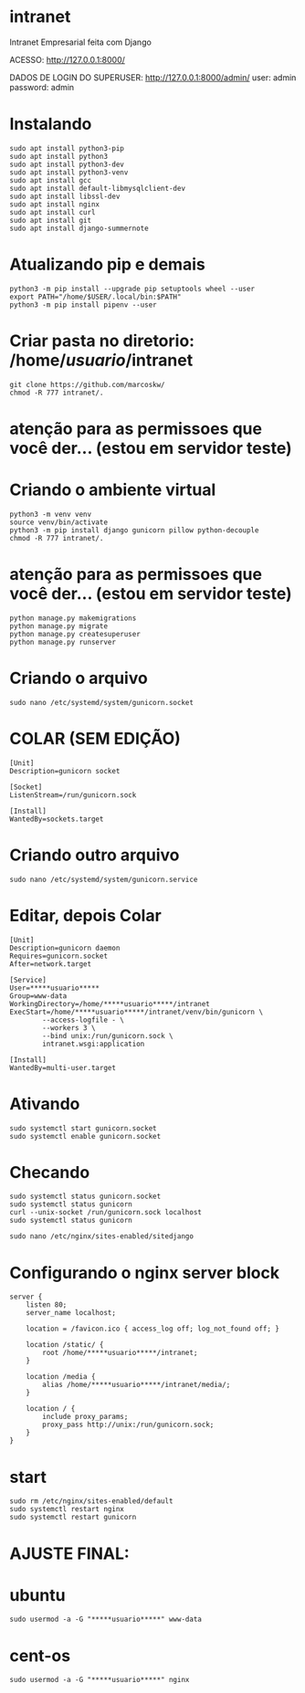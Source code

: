 # intranet
Intranet Empresarial feita com Django

ACESSO:
    http://127.0.0.1:8000/

DADOS DE LOGIN DO SUPERUSER:
    http://127.0.0.1:8000/admin/
    user: admin
    password: admin

# Instalando
    sudo apt install python3-pip 
    sudo apt install python3 
    sudo apt install python3-dev 
    sudo apt install python3-venv 
    sudo apt install gcc 
    sudo apt install default-libmysqlclient-dev 
    sudo apt install libssl-dev 
    sudo apt install nginx 
    sudo apt install curl
    sudo apt install git
    sudo apt install django-summernote

# Atualizando pip e demais
    python3 -m pip install --upgrade pip setuptools wheel --user
    export PATH="/home/$USER/.local/bin:$PATH"
    python3 -m pip install pipenv --user

# Criar pasta no diretorio: /home/*****usuario*****/intranet
    git clone https://github.com/marcoskw/
    chmod -R 777 intranet/.
# atenção para as permissoes que você der... (estou em servidor teste)

# Criando o ambiente virtual
    python3 -m venv venv
    source venv/bin/activate
    python3 -m pip install django gunicorn pillow python-decouple
    chmod -R 777 intranet/.
# atenção para as permissoes que você der... (estou em servidor teste)    
    python manage.py makemigrations
    python manage.py migrate
    python manage.py createsuperuser
    python manage.py runserver
    


# Criando o arquivo
    sudo nano /etc/systemd/system/gunicorn.socket
    
# COLAR (SEM EDIÇÃO)
    [Unit]
    Description=gunicorn socket

    [Socket]
    ListenStream=/run/gunicorn.sock

    [Install]
    WantedBy=sockets.target


# Criando outro arquivo
    sudo nano /etc/systemd/system/gunicorn.service

# Editar, depois Colar
    [Unit]
    Description=gunicorn daemon
    Requires=gunicorn.socket
    After=network.target

    [Service]
    User=*****usuario*****
    Group=www-data
    WorkingDirectory=/home/*****usuario*****/intranet
    ExecStart=/home/*****usuario*****/intranet/venv/bin/gunicorn \
            --access-logfile - \
            --workers 3 \
            --bind unix:/run/gunicorn.sock \
            intranet.wsgi:application

    [Install]
    WantedBy=multi-user.target

# Ativando
    sudo systemctl start gunicorn.socket
    sudo systemctl enable gunicorn.socket

# Checando
    sudo systemctl status gunicorn.socket
    sudo systemctl status gunicorn
    curl --unix-socket /run/gunicorn.sock localhost
    sudo systemctl status gunicorn

    sudo nano /etc/nginx/sites-enabled/sitedjango

# Configurando o nginx server block
    server {
        listen 80;
        server_name localhost;

        location = /favicon.ico { access_log off; log_not_found off; }
        
        location /static/ {
            root /home/*****usuario*****/intranet;
        }

        location /media {
            alias /home/*****usuario*****/intranet/media/;
        }

        location / {
            include proxy_params;
            proxy_pass http://unix:/run/gunicorn.sock;
        }
    }

# start
    sudo rm /etc/nginx/sites-enabled/default
    sudo systemctl restart nginx
    sudo systemctl restart gunicorn


# AJUSTE FINAL:
# ubuntu
    sudo usermod -a -G "*****usuario*****" www-data

# cent-os
    sudo usermod -a -G "*****usuario*****" nginx

